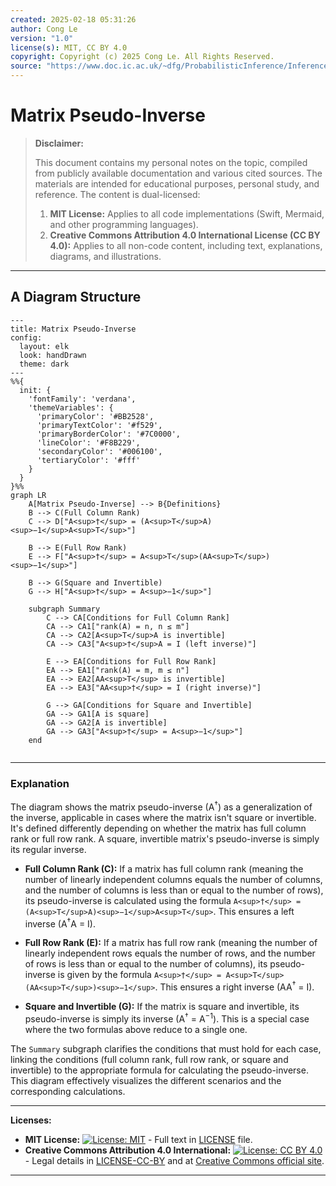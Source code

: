 ```yaml
---
created: 2025-02-18 05:31:26
author: Cong Le
version: "1.0"
license(s): MIT, CC BY 4.0
copyright: Copyright (c) 2025 Cong Le. All Rights Reserved.
source: "https://www.doc.ic.ac.uk/~dfg/ProbabilisticInference/InferenceAndMachineLearningNotes.pdf"
---
```




# Matrix Pseudo-Inverse
> **Disclaimer:**
>
> This document contains my personal notes on the topic,
> compiled from publicly available documentation and various cited sources.
> The materials are intended for educational purposes, personal study, and reference.
> The content is dual-licensed:
> 1. **MIT License:** Applies to all code implementations (Swift, Mermaid, and other programming languages).
> 2. **Creative Commons Attribution 4.0 International License (CC BY 4.0):** Applies to all non-code content, including text, explanations, diagrams, and illustrations.
---


## A Diagram Structure


```mermaid
---
title: Matrix Pseudo-Inverse
config:
  layout: elk
  look: handDrawn
  theme: dark
---
%%{
  init: {
    'fontFamily': 'verdana',
    'themeVariables': {
      'primaryColor': '#BB2528',
      'primaryTextColor': '#f529',
      'primaryBorderColor': '#7C0000',
      'lineColor': '#F8B229',
      'secondaryColor': '#006100',
      'tertiaryColor': '#fff'
    }
  }
}%%
graph LR
    A[Matrix Pseudo-Inverse] --> B{Definitions}
    B --> C(Full Column Rank)
    C --> D["A<sup>†</sup> = (A<sup>T</sup>A)<sup>−1</sup>A<sup>T</sup>"]
    
    B --> E(Full Row Rank)
    E --> F["A<sup>†</sup> = A<sup>T</sup>(AA<sup>T</sup>)<sup>−1</sup>"]
    
    B --> G(Square and Invertible)
    G --> H["A<sup>†</sup> = A<sup>−1</sup>"]
    
    subgraph Summary
        C --> CA[Conditions for Full Column Rank]
        CA --> CA1["rank(A) = n, n ≤ m"]
        CA --> CA2[A<sup>T</sup>A is invertible]
        CA --> CA3["A<sup>†</sup>A = I (left inverse)"]
        
        E --> EA[Conditions for Full Row Rank]
        EA --> EA1["rank(A) = m, m ≤ n"]
        EA --> EA2[AA<sup>T</sup> is invertible]
        EA --> EA3["AA<sup>†</sup> = I (right inverse)"]

        G --> GA[Conditions for Square and Invertible]
        GA --> GA1[A is square]
        GA --> GA2[A is invertible]
        GA --> GA3["A<sup>†</sup> = A<sup>−1</sup>"]
    end
    
```

----


### Explanation

The diagram shows the matrix pseudo-inverse (A<sup>†</sup>) as a generalization of the inverse, applicable in cases where the matrix isn't square or invertible.  It's defined differently depending on whether the matrix has full column rank or full row rank.  A square, invertible matrix's pseudo-inverse is simply its regular inverse.


*   **Full Column Rank (C):**  If a matrix has full column rank (meaning the number of linearly independent columns equals the number of columns, and the number of columns is less than or equal to the number of rows), its pseudo-inverse is calculated using the formula `A<sup>†</sup> = (A<sup>T</sup>A)<sup>−1</sup>A<sup>T</sup>`. This ensures a left inverse (A<sup>†</sup>A = I).

*   **Full Row Rank (E):** If a matrix has full row rank (meaning the number of linearly independent rows equals the number of rows, and the number of rows is less than or equal to the number of columns), its pseudo-inverse is given by the formula `A<sup>†</sup> = A<sup>T</sup>(AA<sup>T</sup>)<sup>−1</sup>`. This ensures a right inverse (AA<sup>†</sup> = I).

*   **Square and Invertible (G):**  If the matrix is square and invertible, its pseudo-inverse is simply its inverse (A<sup>†</sup> = A<sup>−1</sup>). This is a special case where the two formulas above reduce to a single one.

The `Summary` subgraph clarifies the conditions that must hold for each case, linking the conditions (full column rank, full row rank, or square and invertible) to the appropriate formula for calculating the pseudo-inverse.  This diagram effectively visualizes the different scenarios and the corresponding calculations.



---
**Licenses:**

- **MIT License:**  [![License: MIT](https://img.shields.io/badge/License-MIT-yellow.svg)](LICENSE) - Full text in [LICENSE](LICENSE) file.
- **Creative Commons Attribution 4.0 International:** [![License: CC BY 4.0](https://licensebuttons.net/l/by/4.0/88x31.png)](LICENSE-CC-BY) - Legal details in [LICENSE-CC-BY](LICENSE-CC-BY) and at [Creative Commons official site](http://creativecommons.org/licenses/by/4.0/).

---
